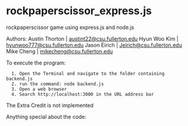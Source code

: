 # rockpaperscissor_express.js
rockpaperscissor game using express.js and node.js

Authors:
Austin Thorton   |    austint22@csu.fullerton.edu
Hyun Woo Kim     |    hyunwoo777@csu.fullerton.edu 
Jason Eirich     |    Jeirich@csu.fullerton.edu  
Mike Cheng       |    mikecheng@csu.fullerton.edu 
         
        
To execute the program:

      1. Open the Terminal and navigate to the folder containing backend.js
      2. run the command: node backend.js
      3. Open a web browser
      4. Search http://localhost:3000 in the URL address bar
      


The Extra Credit is not implemented

Anything special about the code:
